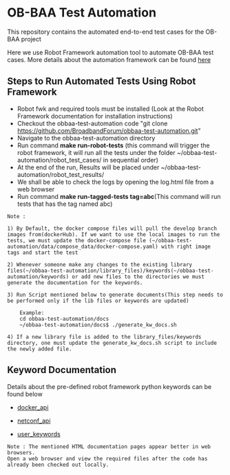 # OB-BAA Test Automation
This repository contains the automated end-to-end test cases for the OB-BAA project

Here we use Robot Framework automation tool to automate OB-BAA test cases. More details about the automation framework can be found [here](https://robotframework.org/robotframework/4.1.2/RobotFrameworkUserGuide.html)

## Steps to Run Automated Tests Using Robot Framework
- Robot fwk and required tools must be installed (Look at the Robot Framework documentation for installation instructions)
- Checkout the obbaa-test-automation code "git clone https://github.com/BroadbandForum/obbaa-test-automation.git"
- Navigate to the obbaa-test-automation directory
- Run command **make run-robot-tests** (this command will trigger the robot framework, it will run all the tests under the folder ~/obbaa-test-automation/robot_test_cases/ in sequential order)
- At the end of the run, Results will be placed under ~/obbaa-test-automation/robot_test_results/
- We shall be able to check the logs by opening the log.html file from a web browser
- Run command **make run-tagged-tests tag=abc**(This command will run tests that has the tag named abc)

```
Note : 

1) By Default, the docker compose files will pull the develop branch images from(dockerHub). If we want to use the local images to run the tests, we must update the docker-compose file (~/obbaa-test-automation/data/compose_data/docker-compose.yaml) with right image tags and start the test

2) Whenever someone make any changes to the existing library files(~/obbaa-test-automation/library_files)/keywords(~/obbaa-test-automation/keywords) or add new files to the directories we must generate the documentation for the keywords.

3) Run Script mentioned below to generate documents(This step needs to be performed only if the lib files or keywords are updated)    
    
    Example:
    cd obbaa-test-automation/docs
    ~/obbaa-test-automation/docs$ ./generate_kw_docs.sh

4) If a new library file is added to the library_files/keywords directory, one must update the generate_kw_docs.sh script to include the newly added file.
```

## Keyword Documentation
Details about the pre-defined robot framework python keywords can be found below
- [docker_api](docs/docker_api.html)

- [netconf_api](docs/netconf_api.html)

- [user_keywords](docs/user_keywords.html)

```
Note : The mentioned HTML documentation pages appear better in web browsers. 
Open a web browser and view the required files after the code has already been checked out locally.
```
